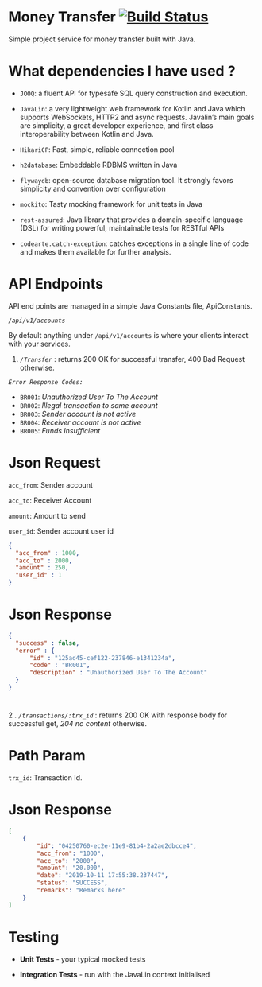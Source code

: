 # Money Transfer [![Build Status](https://travis-ci.org/ahmad-alkhatib/money-transfer-assignment.svg?branch=master "Travis CI")](https://travis-ci.org/ahmad-alkhatib/money-transfer-assignment) 

Simple project service for money transfer built with Java.

# What dependencies I have used ?

* `JOOQ`: a fluent API for typesafe SQL query construction and execution.

* `JavaLin`: a very lightweight web framework for Kotlin and Java which supports WebSockets, HTTP2 and async requests. Javalin’s main goals are simplicity, a great developer experience, and first class interoperability between Kotlin and Java.

* `HikariCP`: Fast, simple, reliable connection pool

* `h2database`: Embeddable RDBMS written in Java

* `flywaydb`: open-source database migration tool. It strongly favors simplicity and convention over configuration

* `mockito`: Tasty mocking framework for unit tests in Java

* `rest-assured`: Java library that provides a domain-specific language (DSL) for writing powerful, maintainable tests for RESTful APIs

* `codearte.catch-exception`: catches exceptions in a single line of code and makes them available for further analysis.

# API Endpoints
API end points are managed in a simple Java Constants file, ApiConstants.

_`/api/v1/accounts`_

By default anything under `/api/v1/accounts` is where your clients interact with your services.

1. _`/Transfer`_ :
returns 200 OK for successful transfer, 400 Bad Request otherwise.

_`Error Response Codes:`_

- `BR001`: _Unauthorized User To The Account_ 
- `BR002`: _Illegal transaction to same account_ 
- `BR003`: _Sender account is not active_ 
- `BR004`: _Receiver account is not active_ 
- `BR005`: _Funds Insufficient_ 


# Json Request
`acc_from`: Sender account

`acc_to`: Receiver Account

`amount`: Amount to send

`user_id`: Sender account user id
```json
{
  "acc_from" : 1000, 
  "acc_to" : 2000, 
  "amount" : 250, 
  "user_id" : 1 
}
```

# Json Response
```json
{
  "success" : false, 
  "error" : {
      "id" : "125ad45-cef122-237846-e1341234a",
      "code" : "BR001",
      "description" : "Unauthorized User To The Account"
  }
}
```
#
2 . _`/transactions/:trx_id`_ :
returns 200 OK with response body for successful get, _204 no content_ otherwise.

# Path Param
`trx_id`: Transaction Id.


# Json Response
```json
[
    {
        "id": "04250760-ec2e-11e9-81b4-2a2ae2dbcce4",
        "acc_from": "1000",
        "acc_to": "2000",
        "amount": "20.000",
        "date": "2019-10-11 17:55:38.237447",
        "status": "SUCCESS",
        "remarks": "Remarks here"
    }
]
```

# Testing
* **Unit Tests** - your typical mocked tests

* **Integration Tests** -  run with the JavaLin context initialised

